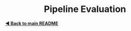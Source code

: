 <h1 align="center">Pipeline Evaluation</h1>


#### [◄ Back to main README](https://github.com/e-lubrini/PsylVe/blob/main/README.md)
